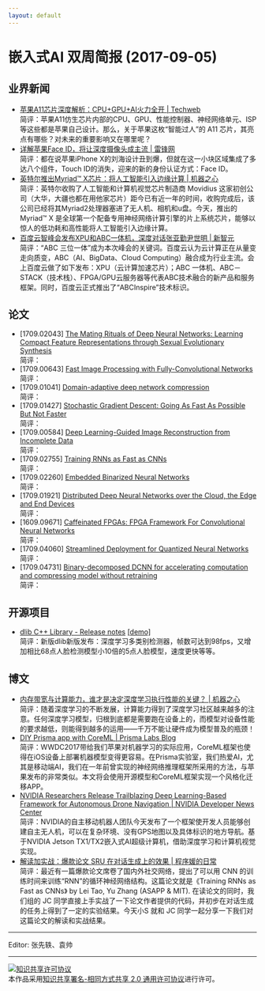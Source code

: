 ```yaml
---
layout: default
---
```


# 嵌入式AI 双周简报 (2017-09-05)

## 业界新闻

- [苹果A11芯片深度解析：CPU+GPU+AI火力全开 | Techweb](http://mo.techweb.com.cn/smarthardware/2017-09-15/2585053.shtml)<br/>
简评：苹果A11仿生芯片内部的CPU、GPU、性能控制器、神经网络单元、ISP等这些都是苹果自己设计。那么，关于苹果这枚“智能过人”的 A11 芯片，其亮点有哪些？对未来的重要影响又在哪里呢？
- [详解苹果Face ID，将让深度摄像头成主流 | 雷锋网](http://weibo.com/ttarticle/p/show?id=2309351000224151799551546525)<br/>
简评：都在说苹果iPhone X的刘海设计丑到爆，但就在这一小块区域集成了多达八个组件，Touch ID的消失，迎来的新的身份认证方式：Face ID。
- [英特尔推出Myriad™ X芯片：将人工智能引入边缘计算 | 机器之心](http://baijiahao.baidu.com/s?id=1578387767070547943&wfr=spider&for=pc)<br/>
简评：英特尔收购了人工智能和计算机视觉芯片制造商 Movidius 这家初创公司（大华，大疆也都在用他家芯片）距今已有近一年的时间，收购完成后，该公司已经将其Myriad2处理器塞进了无人机、相机和u盘。今天，推出的 Myriad™ X 是全球第一个配备专用神经网络计算引擎的片上系统芯片，能够以惊人的低功耗和高性能将人工智能引入边缘计算。
- [百度云智峰会发布XPU和ABC一体机，深度对话张亚勤尹世明 | 新智元](https://baijia.baidu.com/s?id=1578584378318698476&wfr=pc&fr=app_lst)<br/>
简评：“ABC 三位一体”成为本次峰会的关键词。百度云认为云计算正在从量变走向质变，ABC（AI、BigData、Cloud Computing）融合成为行业主流。会上百度云做了如下发布：XPU（云计算加速芯片）；ABC 一体机、ABC－STACK（技术栈）、FPGA/GPU云服务器等代表ABC技术融合的新产品和服务框架。同时，百度云正式推出了“ABCInspire”技术标识。

## 论文

- [1709.02043] [The Mating Rituals of Deep Neural Networks: Learning Compact Feature Representations through Sexual Evolutionary Synthesis](https://arxiv.org/abs/1709.02043)<br/>
简评：
- [1709.00643] [Fast Image Processing with Fully-Convolutional Networks](https://arxiv.org/abs/1709.00643)<br/>
简评：
- [1709.01041] [Domain-adaptive deep network compression](https://arxiv.org/abs/1709.01041)<br/>
简评：
- [1709.01427] [Stochastic Gradient Descent: Going As Fast As Possible But Not Faster](https://arxiv.org/abs/1709.01427)<br/>
简评：
- [1709.00584] [Deep Learning-Guided Image Reconstruction from Incomplete Data](https://arxiv.org/abs/1709.00584)<br/>
简评：
- [1709.02755] [Training RNNs as Fast as CNNs](https://arxiv.org/abs/1709.02755)<br/>
简评：
- [1709.02260] [Embedded Binarized Neural Networks](https://arxiv.org/abs/1709.02260)<br/>
简评：
- [1709.01921] [Distributed Deep Neural Networks over the Cloud, the Edge and End Devices](https://arxiv.org/abs/1709.01921)<br/>
简评：
- [1609.09671] [Caffeinated FPGAs: FPGA Framework For Convolutional Neural Networks](https://arxiv.org/abs/1609.09671)<br/>
简评：
- [1709.04060] [Streamlined Deployment for Quantized Neural Networks](https://arxiv.org/abs/1709.04060)<br/>
简评：
- [1709.04731] [Binary-decomposed DCNN for accelerating computation and compressing model without retraining](https://arxiv.org/abs/1709.04731)<br/>
简评：


## 开源项目

- [dlib C++ Library - Release notes](http://dlib.net/release_notes.html) [[demo]](https://www.youtube.com/watch?v=OHbJ7HhbG74)<br/>
简评：新版dlib新版发布：深度学习多类别检测器，帧数可达到98fps，又增加相比68点人脸检测模型小10倍的5点人脸模型，速度更快等等。


## 博文

- [内存带宽与计算能力，谁才是决定深度学习执行性能的关键？ | 机器之心](https://mp.weixin.qq.com/s?__biz=MzA3MzI4MjgzMw==&mid=2650730755&idx=2&sn=0cba3d3b77459e033cf06c29f4c699ae&chksm=871b357db06cbc6bc93fc30f0026309611cb49cd7fa62d1b312d7ebfafafef281cd1d5d99cbb#rd)<br/>
简评：随着深度学习的不断发展，计算能力得到了深度学习社区越来越多的注意。任何深度学习模型，归根到底都是需要跑在设备上的，而模型对设备性能的要求越低，则能得到越多的运用——千万不能让硬件成为模型普及的瓶颈！
- [DIY Prisma app with CoreML | Prisma Labs Blog](https://blog.prismalabs.ai/diy-prisma-app-with-coreml-6b4994cc99e1)<br/>
简评：WWDC2017带给我们苹果对机器学习的实际应用，CoreML框架也使得在iOS设备上部署机器模型变得更容易。在Prisma实验室，我们热爱AI，尤其是移动端AI，我们在一年前曾实现的神经网络推理框架所采用的方法，与苹果发布的非常类似。本文将会使用开源模型和CoreML框架实现一个风格化迁移APP。
- [NVIDIA Researchers Release Trailblazing Deep Learning-Based Framework for Autonomous Drone Navigation | NVIDIA Developer News Center](https://news.developer.nvidia.com/nvidia-researchers-release-trailblazing-deep-learning-based-framework-for-autonomous-drone-navigation/)<br/>
简评：NVIDIA的自主移动机器人团队今天发布了一个框架使开发人员能够创建自主无人机，可以在复杂环境、没有GPS地图以及具体标识的地方导航。基于NVIDIA Jetson TX1/TX2嵌入式AI超级计算机，借助深度学习和计算机视觉实现。
- [解读加实战：爆款论文 SRU 在对话生成上的效果 | 程序媛的日常](https://mp.weixin.qq.com/s/i-EWyn208OQRBvZz2aIu5g)<br/>
简评：最近有一篇爆款论文席卷了国内外社交网络，提出了可以用 CNN 的训练时间来训练“RNN”的循环神经网络结构。这篇论文就是《Training RNNs as Fast as CNNs》 by Lei Tao, Yu Zhang (ASAPP & MIT). 在读论文的同时，我们组的 JC 同学直接上手实战了一下论文作者提供的代码，并初步在对话生成的任务上得到了一定的实验结果。今天小S 就和 JC 同学一起分享一下我们对这篇论文的解读和实战结果。

----

Editor: 张先轶、袁帅

----

<a rel="license" href="http://creativecommons.org/licenses/by-sa/2.0/"><img alt="知识共享许可协议" style="border-width:0" src="https://i.creativecommons.org/l/by-sa/2.0/88x31.png" /></a><br />本作品采用<a rel="license" href="http://creativecommons.org/licenses/by-sa/2.0/">知识共享署名-相同方式共享 2.0 通用许可协议</a>进行许可。
